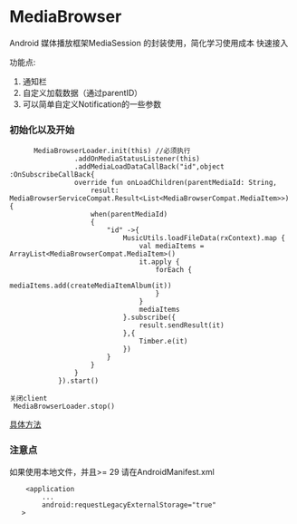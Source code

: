 # MediaBrowser

Android 媒体播放框架MediaSession 的封装使用，简化学习使用成本
快速接入

功能点:
1. 通知栏
2. 自定义加载数据（通过parentID）
3. 可以简单自定义Notification的一些参数

### 初始化以及开始
```
      MediaBrowserLoader.init(this) //必须执行
                .addOnMediaStatusListener(this)
                .addMediaLoadDataCallBack("id",object :OnSubscribeCallBack{
                override fun onLoadChildren(parentMediaId: String,
                    result: MediaBrowserServiceCompat.Result<List<MediaBrowserCompat.MediaItem>>) {
                    when(parentMediaId)
                    {
                        "id" ->{
                            MusicUtils.loadFileData(rxContext).map {
                                val mediaItems = ArrayList<MediaBrowserCompat.MediaItem>()
                                it.apply {
                                    forEach {
                                        mediaItems.add(createMediaItemAlbum(it))
                                    }
                                }
                                mediaItems
                            }.subscribe({
                                result.sendResult(it)
                            },{
                                Timber.e(it)
                            })
                        }
                    }
                }
            }).start()
```


```
关闭client
 MediaBrowserLoader.stop()
```
[具体方法](./mediaBrowser/src/main/java/me/shetj/media/MediaBrowserLoader.kt)

### 注意点
如果使用本地文件，并且>= 29
请在AndroidManifest.xml
```
    <application
        ...
        android:requestLegacyExternalStorage="true"
   >     
```